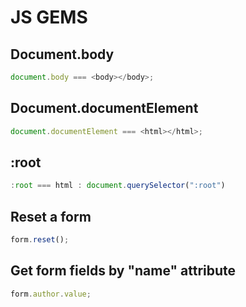 # JS GEMS

## Document.body

```js
document.body === <body></body>;
```

## Document.documentElement

```js
document.documentElement === <html></html>;
```

## :root

```js
:root === html : document.querySelector(":root")
```

## Reset a form

```js
form.reset();
```

## Get form fields by "name" attribute

```js
form.author.value;
```
